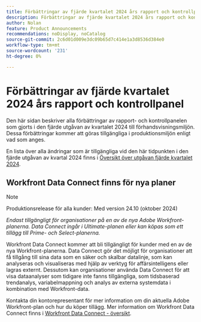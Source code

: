 ```yaml
---
title: Förbättringar av fjärde kvartalet 2024 års rapport och kontrollpanel
description: Förbättringar av fjärde kvartalet 2024 års rapport och kontrollpanel
author: Nolan
feature: Product Announcements
recommendations: noDisplay, noCatalog
source-git-commit: 2c6d01d009e3dc09b65d7c414e1a3d8536d384e0
workflow-type: tm+mt
source-wordcount: '231'
ht-degree: 0%

---
```


# Förbättringar av fjärde kvartalet 2024 års rapport och kontrollpanel

Den här sidan beskriver alla förbättringar av rapport- och kontrollpanelen som gjorts i den fjärde utgåvan av kvartalet 2024 till förhandsvisningsmiljön. Dessa förbättringar kommer att göras tillgängliga i produktionsmiljön enligt vad som anges.

En lista över alla ändringar som är tillgängliga vid den här tidpunkten i den fjärde utgåvan av kvartal 2024 finns i [Översikt över utgåvan fjärde kvartalet 2024](/help/quicksilver/product-announcements/product-releases/24-q4-release-activity/24-q4-release-overview.md).

## Workfront Data Connect finns för nya planer

>[!NOTE]
>
>Produktionsrelease för alla kunder: Med version 24.10 (oktober 2024)
>
>_Endast tillgängligt för organisationer på en av de nya Adobe Workfront-planerna. Data Connect ingår i Ultimate-planen eller kan köpas som ett tillägg till Prime- och Select-planerna._

Workfront Data Connect kommer att bli tillgängligt för kunder med en av de nya Workfront-planerna. Data Connect gör det möjligt för organisationer att få tillgång till sina data som en säker och skalbar datalinje, som kan analyseras och visualiseras med hjälp av verktyg för affärsintelligens eller lagras externt. Dessutom kan organisationer använda Data Connect för att visa dataanalyser som tidigare inte fanns tillgängliga, som tidsbaserad trendanalys, variabelmappning och analys av externa systemdata i kombination med Workfront-data.

Kontakta din kontorepresentant för mer information om din aktuella Adobe Workfront-plan och hur du köper tillägg. Mer information om Workfront Data Connect finns i [Workfront Data Connect - översikt](/help/quicksilver/reports-and-dashboards/data-lake/data-lake-overview.md).
